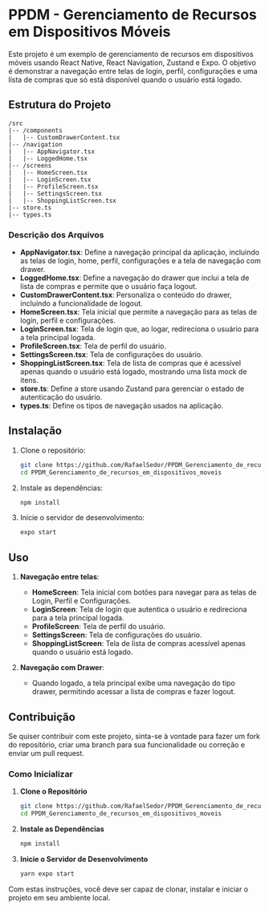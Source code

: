 # PPDM - Gerenciamento de Recursos em Dispositivos Móveis

Este projeto é um exemplo de gerenciamento de recursos em dispositivos móveis usando React Native, React Navigation, Zustand e Expo. O objetivo é demonstrar a navegação entre telas de login, perfil, configurações e uma lista de compras que só está disponível quando o usuário está logado.

## Estrutura do Projeto

```
/src
|-- /components
|   |-- CustomDrawerContent.tsx
|-- /navigation
|   |-- AppNavigator.tsx
|   |-- LoggedHome.tsx
|-- /screens
|   |-- HomeScreen.tsx
|   |-- LoginScreen.tsx
|   |-- ProfileScreen.tsx
|   |-- SettingsScreen.tsx
|   |-- ShoppingListScreen.tsx
|-- store.ts
|-- types.ts
```

### Descrição dos Arquivos

- **AppNavigator.tsx**: Define a navegação principal da aplicação, incluindo as telas de login, home, perfil, configurações e a tela de navegação com drawer.
- **LoggedHome.tsx**: Define a navegação do drawer que inclui a tela de lista de compras e permite que o usuário faça logout.
- **CustomDrawerContent.tsx**: Personaliza o conteúdo do drawer, incluindo a funcionalidade de logout.
- **HomeScreen.tsx**: Tela inicial que permite a navegação para as telas de login, perfil e configurações.
- **LoginScreen.tsx**: Tela de login que, ao logar, redireciona o usuário para a tela principal logada.
- **ProfileScreen.tsx**: Tela de perfil do usuário.
- **SettingsScreen.tsx**: Tela de configurações do usuário.
- **ShoppingListScreen.tsx**: Tela de lista de compras que é acessível apenas quando o usuário está logado, mostrando uma lista mock de itens.
- **store.ts**: Define a store usando Zustand para gerenciar o estado de autenticação do usuário.
- **types.ts**: Define os tipos de navegação usados na aplicação.

## Instalação

1. Clone o repositório:
   ```sh
   git clone https://github.com/RafaelSedor/PPDM_Gerenciamento_de_recursos_em_dispositivos_moveis.git
   cd PPDM_Gerenciamento_de_recursos_em_dispositivos_moveis
   ```

2. Instale as dependências:
   ```sh
   npm install
   ```

3. Inicie o servidor de desenvolvimento:
   ```sh
   expo start
   ```

## Uso

1. **Navegação entre telas**:
   - **HomeScreen**: Tela inicial com botões para navegar para as telas de Login, Perfil e Configurações.
   - **LoginScreen**: Tela de login que autentica o usuário e redireciona para a tela principal logada.
   - **ProfileScreen**: Tela de perfil do usuário.
   - **SettingsScreen**: Tela de configurações do usuário.
   - **ShoppingListScreen**: Tela de lista de compras acessível apenas quando o usuário está logado.

2. **Navegação com Drawer**:
   - Quando logado, a tela principal exibe uma navegação do tipo drawer, permitindo acessar a lista de compras e fazer logout.

## Contribuição

Se quiser contribuir com este projeto, sinta-se à vontade para fazer um fork do repositório, criar uma branch para sua funcionalidade ou correção e enviar um pull request.

### Como Inicializar

1. **Clone o Repositório**
   ```sh
   git clone https://github.com/RafaelSedor/PPDM_Gerenciamento_de_recursos_em_dispositivos_moveis.git
   cd PPDM_Gerenciamento_de_recursos_em_dispositivos_moveis
   ```

2. **Instale as Dependências**
   ```sh
   npm install
   ```

3. **Inicie o Servidor de Desenvolvimento**
   ```sh
   yarn expo start
   ```

Com estas instruções, você deve ser capaz de clonar, instalar e iniciar o projeto em seu ambiente local.
